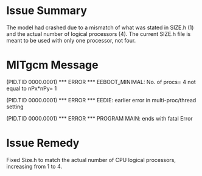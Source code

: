 # Issue Summary
The model had crashed due to a mismatch of what was stated in SIZE.h (1) and the actual number of logical processors (4). The current SIZE.h file is meant to be used with only one processor, not four.

# MITgcm Message
(PID.TID 0000.0001) *** ERROR *** EEBOOT_MINIMAL: No. of procs=    4 not equal to nPx*nPy=     1

(PID.TID 0000.0001) *** ERROR *** EEDIE: earlier error in multi-proc/thread setting

(PID.TID 0000.0001) *** ERROR *** PROGRAM MAIN: ends with fatal Error

# Issue Remedy
Fixed Size.h to match the actual number of CPU logical processors, increasing from 1 to 4.
